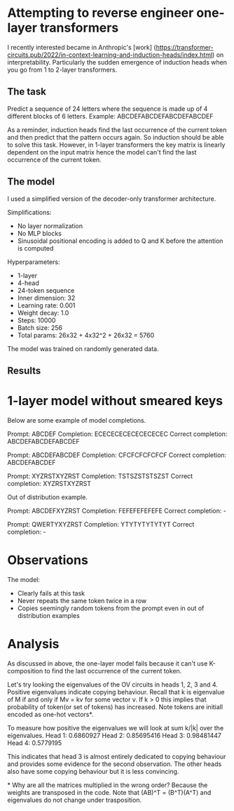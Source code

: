 # Attempting to reverse engineer one-layer transformers

I recently interested became in Anthropic's [work] (https://transformer-circuits.pub/2022/in-context-learning-and-induction-heads/index.html) on interpretability. Particularly the sudden emergence of induction heads when you go from 1 to 2-layer transformers. 

## The task

Predict a sequence of 24 letters where the sequence is made up of 4 different blocks of 6 letters. 
Example: ABCDEFABCDEFABCDEFABCDEF

As a reminder, induction heads find the last occurrence of the current token and then predict that the pattern occurs again. So induction should be able to solve this task. However, in 1-layer transformers the key matrix is linearly dependent on the input matrix hence the model can't find the last occurrence of the current token.

## The model

I used a simplified version of the decoder-only transformer architecture.

Simplifications:
- No layer normalization
- No MLP blocks
- Sinusoidal positional encoding is added to Q and K before the attention is computed

Hyperparameters:
- 1-layer
- 4-head
- 24-token sequence
- Inner dimension: 32
- Learning rate: 0.001
- Weight decay: 1.0
- Steps: 10000
- Batch size: 256
- Total params: 26x32 + 4x32^2 + 26x32 = 5760

The model was trained on randomly generated data.

## Results

# 1-layer model without smeared keys

Below are some example of model completions. 

Prompt: ABCDEF
Completion: ECECECECECECECECEC
Correct completion: ABCDEFABCDEFABCDEF

Prompt: ABCDEFABCDEF
Completion: CFCFCFCFCFCF
Correct completion: ABCDEFABCDEF

Prompt: XYZRSTXYZRST
Completion: TSTSZSTSTSZST
Correct completion: XYZRSTXYZRST

Out of distribution example.

Prompt: ABCDEFXYZRST
Completion: FEFEFEFEFEFE
Correct completion: -

Prompt: QWERTYXYZRST
Completion: YTYTYTYTYTYT
Correct completion: -

# Observations
The model:
 - Clearly fails at this task
 - Never repeats the same token twice in a row
 - Copies seemingly random tokens from the prompt even in out of distribution examples

# Analysis

As discussed in above, the one-layer model fails because it can't use K-composition to find the last occurrence of the current token. 

Let's try looking the eigenvalues of the OV circuits in heads 1, 2, 3 and 4. Positive eigenvalues indicate copying behaviour. Recall that k is eigenvalue of M if and only if Mv = kv for some vector v. If k > 0 this implies that probability of token(or set of tokens) has increased. Note tokens are initiall encoded as one-hot vectors\*.

To measure how positive the eigenvalues we will look at sum k/|k| over the eigenvalues. 
Head 1: 0.6860927
Head 2: 0.85695416
Head 3: 0.98481447
Head 4: 0.5779195

This indicates that head 3 is almost entirely dedicated to copying behaviour and provides some evidence for the second observation. The other heads also have some copying behaviour but it is less convincing.


\* Why are all the matrices multiplied in the wrong order? Because the weights are transposed in the code.
Note that (AB)^T = (B^T)(A^T) and eigenvalues do not change under trasposition.